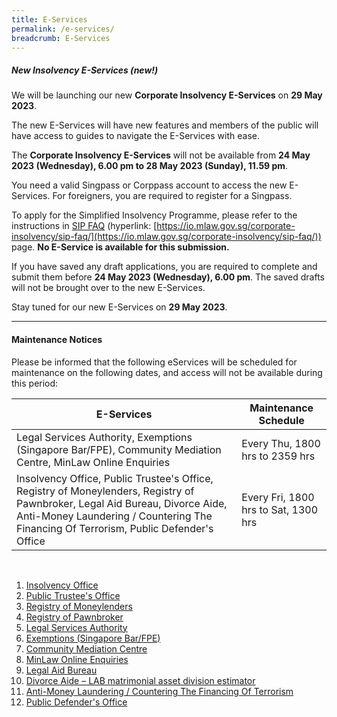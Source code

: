 ```yaml
---
title: E-Services
permalink: /e-services/
breadcrumb: E-Services
---
```

<!--#### **Urgent Maintenance Notice**
Please be informed that the following eServices will be unavailable for urgent maintenance on the following date, and access will not be available during this period: 


| eServices | Maintenance Schedule | <br>
| -------- | -------- | -------- |
| Insolvency Office, Public Trustee's Office, Registry of Moneylenders, Registry of Pawnbroker     |  22 May, Mon 0800 hrs to 24 May, Wed 0900 hrs -->


##### **New Insolvency E-Services (new!)**

We will be launching our new **Corporate Insolvency E-Services** on **29 May 2023**.

The new E-Services will have new features and members of the public will have access to guides to navigate the E-Services with ease. 

The **Corporate Insolvency E-Services** will not be available from **24 May 2023 (Wednesday), 6.00 pm to 28 May 2023 (Sunday), 11.59 pm**.

You need a valid Singpass or Corppass account to access the new E-Services. For foreigners, you are required to register for a Singpass.

To apply for the Simplified Insolvency Programme, please refer to the instructions in [SIP FAQ](https://io.mlaw.gov.sg/corporate-insolvency/sip-faq/) (hyperlink: [https://io.mlaw.gov.sg/corporate-insolvency/sip-faq/](https://io.mlaw.gov.sg/corporate-insolvency/sip-faq/)) page. **No E-Service is available for this submission.**

If you have saved any draft applications, you are required to complete and submit them before **24 May 2023 (Wednesday), 6.00 pm**. The saved drafts will not be brought over to the new E-Services.

Stay tuned for our new E-Services on **29 May 2023**.
<hr>

#### **Maintenance Notices**
Please be informed that the following eServices will be scheduled for  maintenance on the following dates, and access will not be available during this period: 

| E-Services | Maintenance Schedule |
| -------- | -------- |
| Legal Services Authority, Exemptions (Singapore Bar/FPE), Community Mediation Centre, MinLaw Online Enquiries     | Every Thu, 1800 hrs to 2359 hrs     |
| Insolvency Office, Public Trustee's Office, Registry of Moneylenders, Registry of Pawnbroker, Legal Aid Bureau, Divorce Aide,  Anti-Money Laundering / Countering The Financing Of Terrorism, Public Defender's Office    | Every Fri, 1800 hrs to Sat, 1300 hrs     |
 

 
<br>

1. [Insolvency Office](https://eservices.mlaw.gov.sg/io/)	
2. [Public Trustee's Office](https://eservices.mlaw.gov.sg/pto/)
3. [Registry of Moneylenders](https://eservices.mlaw.gov.sg/rom/)	
4. [Registry of Pawnbroker](https://eservices.mlaw.gov.sg/rop/)	
5. [Legal Services Authority](https://eservices.mlaw.gov.sg/lsra/lsra-home)	
6. [Exemptions (Singapore Bar/FPE)](https://eservices.mlaw.gov.sg/li/ems/application/exemption.aspx) 	
7. [Community Mediation Centre](https://cmc.mlaw.gov.sg/e-services/apply-online/)
8. [MinLaw Online Enquiries](https://go.gov.sg/contactminlaw)
9. [Legal Aid Bureau](https://eservices.mlaw.gov.sg/labesvc/)	
10. [Divorce Aide – LAB matrimonial asset division estimator](https://eservices.mlaw.gov.sg/labesvc/common/loadDivorceAIDEv2.do)
11. [Anti-Money Laundering / Countering The Financing Of Terrorism](https://acd.mlaw.gov.sg)
12. [Public Defender's Office](https://go.gov.sg/applypdo)